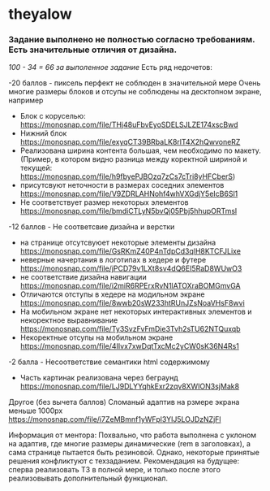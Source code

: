 # theyalow

### Задание выполнено не полностью согласно требованиям. Есть значительные отличия от дизайна.

*100 - 34 = 66 за выполенное задание*
Есть ряд недочетов:

 -20 баллов - пиксель перфект не соблюден в значительной мере
Очень многие размеры блоков и отсупы не соблюдены на десктопном экране, например
- Блок с коруселью:
https://monosnap.com/file/THj48uFbvEyoSDELSJLZE174xscBwd
- Нижний блок
https://monosnap.com/file/exyqCT39BRbaLK8rlT4X2hQwvoneRZ
- Реализована ширина контента большая, чем необходимо по макету.
(Пример, в котором видно разница между коректной шириной и текущей: https://monosnap.com/file/h9fbyePJBOzq7zCs7cTri8yHFCberS)
- присутсвуют неточности в размерах соседних элементов
https://monosnap.com/file/V9ZDRLAHNohf4whVXGdjY5eIcB6Sl1
- Не соответствует размер некоторых элементов
https://monosnap.com/file/bmdiCTLyN5bvQj05Pbj5hhupORTmsl


 -12 баллов - Не соответсвие дизайна и верстки
- на странице отсутсвуюет некоторые элементы дизайна
https://monosnap.com/file/GsRKmZ40P4nTdpCd3qlH8KTCFJLixe
- неверные начертания в логотипах в хедере и футере
https://monosnap.com/file/jPCD79v1LXt8sv4dQ6EI5RaD8WUwO3
- не соответствие дизайна навигации
https://monosnap.com/file/i2miR6RPErxRvN1lATOXraBOMGmvGA
- Отличаются отступы в хедере на модильном экране
https://monosnap.com/file/8wwb20sW233htRUnJZsNoaVHsF8wvi
- На мобильном экране нет некоторых интерактивных элементов и некоректное выравнивание
https://monosnap.com/file/Ty3SvzFvFmDie3Tvh2sTU62NTQuxqb
- Некоректные отсупы на мобильном экране
https://monosnap.com/file/4IIvx7xwDqtTxcMc2yCW0sK36N4Rs1


-2 балла - Несоответствие семантики html содержимому
- Часть картинак реализована через беграунд
https://monosnap.com/file/LJ9DLYYqhkExr2zqv8XWION3sjMak8

Другое (без вычета баллов)
Сломаный адаптив на рзмере экрана меньше 1000px
https://monosnap.com/file/i7ZeMBmnf1yWFpl3YlJ5LOJDzNZjFl

Информация от ментора:
Похвально, что работа выполнена с уклоном на адаптив, где многие размеры динамические (rem в заголовках),
а сама странице пытается быть резиновой. Однако, некоторые принятые решения конфликтуют с техзаданием.
Рекомендация на будущее: сперва реализовать ТЗ в полной мере, и только после этого реализовывать дополнительный функционал.
